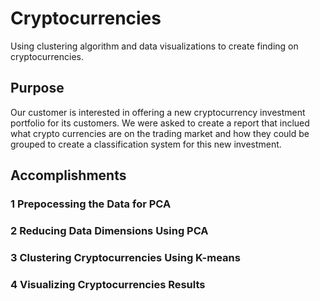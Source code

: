 # Cryptocurrencies
Using clustering algorithm and data visualizations to create finding on cryptocurrencies.
## Purpose
Our customer is interested in offering a new cryptocurrency investment portfolio for its customers.  We were asked to create a report that inclued what crypto currencies are on the trading market and how they could be grouped to create a classification system for this new investment.
## Accomplishments
### 1 Prepocessing the Data for PCA
### 2 Reducing Data Dimensions Using PCA
### 3 Clustering Cryptocurrencies Using K-means
### 4 Visualizing Cryptocurrencies Results
